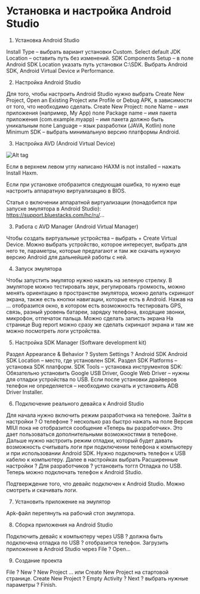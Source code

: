 Установка и настройка Android Studio
===============

1. Установка Android Studio

Install Type – выбрать вариант установки Custom. 
Select default JDK Location – оставить путь без изменений.
SDK Components Setup – в поле Android SDK Location указать путь установки C:\SDK.
Выбрать Android SDK, Android Virtual Device и Performance.

2. Настройка Android Studio

Для того, чтобы настроить Android Studio нужно выбрать Create New Project, Open an Existing Project или Profile or Debug APK, в зависимости от того, что необходимо сделать.
Create New Project:
поле Name – имя приложения (например, My App)
поле Package name – имя пакета приложения (com.example.myapp) – имя пакета должно быть уникальным
поле Language – язык разработки (JAVA, Kotlin)
поле Minimum SDK – выбрать минимальную версию платформы Android. 

3. Настройка AVD (Android Virtual Device) 

![Alt tag](one.png)

Если в верхнем левом углу написано HAXM is not installed – нажать Install Haxm.

Если при установке отобразится следующая ошибка, то нужно еще настроить аппаратную виртуализацию в BIOS.

Статья о включении аппаратной виртуализации (понадобится при запуске эмулятора в Android Studio): https://support.bluestacks.com/hc/ru/...

3. Работа с AVD Manager (Android Virtual Manager)

Чтобы создать виртуальные устройства – выбрать + Create Virtual Device. 
Можно выбрать устройство, которое интересует, выбрать для него те, параметры, которые предлагают и там же скачать нужную версию Android для дальнейшей работы с ней. 

4. Запуск эмулятора

Чтобы запустить эмулятор нужно нажать на зеленую стрелку. 
В эмуляторе можно тестировать звук, регулировать громкость, можно менять ориентацию в пространстве эмулятора, можно делать скриншот экрана, также есть кнопки навигации, которые есть в Android.
Нажав на … отобразится окно, в котором есть возможность тестировать GPS, связь, разный уровень батареи, зарядку телефона, входящие звонки, микрофон, отпечаток пальца. Можно сделать записть экрана
На странице Bug report можно сразу же сделать скриншот экрана и там же можно посмотреть логи устройства. 

5. Настройка SDK Manager (Software development kit)

Раздел Appearance & Behavior ? System Settings ? Android SDK
Android SDK Location – место, где установлен SDK. 
Раздел SDK Platforms – установка SDK платформ.
SDK Tools – установка инструментов SDK:
Обязательно установить Google USB Driver, Google Web Driver – нужны для отладки устройства по USB.
Если после установки драйверов телефон не определяется – необходимо скачать и установить ADB Driver Installer.

6. Подключение реального девайса к Android Studio

Для начала нужно включить режим разработчика на телефоне. Зайти в настройки ? О телефоне ? несколько раз быстро нажать на поле Версия MIUI пока не отобразится сообщение «Теперь вы разработчик». Это дает пользоваться дополнительными возможностями в телефоне.
Дальше нужно настроить режим отладки, который будет давать возможность считывать логи при подключении телефона к компьютеру и при использовании Android SDK. Нужно подключить телефон к USB кабелю к компьютеру. Далее в настройках выбрать Расширенные настройки ? Для разработчиков ? установить тоггл Отладка по USB.
Теперь можно подключать телефон к Android Studio.

Подтверждение того, что девайс подключен к Android Studio.
Можно смотреть и скачивать логи.

7. Установить приложение на эмулятор

Apk-файл перетянуть на рабочий стол эмулятора.

8. Сборка приложения на Android Studio

Подключить девайс к компьютеру через USB ? должна быть подключена отладка по USB ? отобразится телефон.
Загрузить приложение в Android Studio через File ? Open…

9. Создание проекта 

File ? New ? New Project … или Create New Project на стартовой странице.
Create New Project ? Empty Activity ? Next ? выбрать нужные параметры ? Finish.
